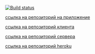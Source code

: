 [![Build status](https://ci.appveyor.com/api/projects/status/cnlb53v2pcn47779?svg=true)](https://ci.appveyor.com/project/Yushkevich-A-A/online-reportage-client)

[ссылка на репозиторий на приложение](https://yushkevich-a-a.github.io/online_reportage_client/)

[ссылка на репозиторий клиента](https://github.com/Yushkevich-A-A/online_reportage_client)

[ссылка на репозиторий сервера](https://github.com/Yushkevich-A-A/online_reportage_server)

[ссылка на репозиторий heroku](https://yushkevich-online-news.herokuapp.com/)